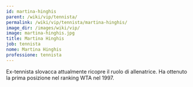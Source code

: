 ```yaml
---
id: martina-hinghis
parent: /wiki/vip/tennista/
permalink: /wiki/vip/tennista/martina-hinghis/
image_dir: /images/wiki/vip/
image: martina-hinghis.jpg
title: Martina Hinghis
job: tennista
nome: Martina Hinghis
professione: tennista
---
```

Ex-tennista slovacca attualmente ricopre il ruolo di allenatrice. Ha ottenuto la prima posizione nel ranking WTA nel 1997. 